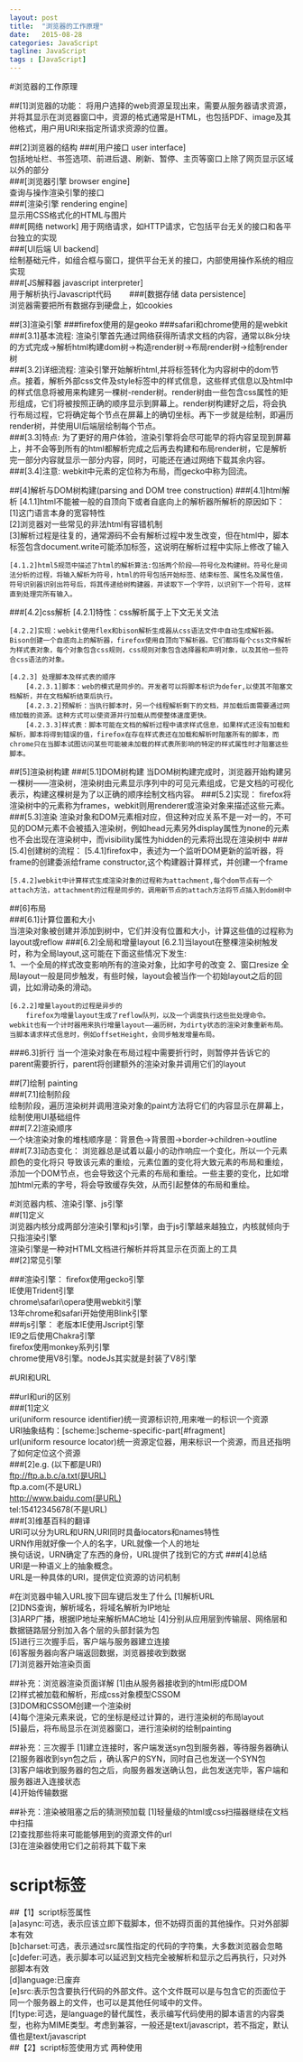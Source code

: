 ```yaml
---  
layout: post  
title:  "浏览器的工作原理"  
date:   2015-08-28  
categories: JavaScript  
tagline: JavaScript  
tags : [JavaScript]  
---  
```



#浏览器的工作原理  

##[1]浏览器的功能：
    将用户选择的web资源呈现出来，需要从服务器请求资源，并将其显示在浏览器窗口中，资源的格式通常是HTML，也包括PDF、image及其他格式，用户用URI来指定所请求资源的位置。  

##[2]浏览器的结构
###[用户接口 user interface]  
    包括地址栏、书签选项、前进后退、刷新、暂停、主页等窗口上除了网页显示区域以外的部分  
###[浏览器引擎 browser engine]  
    查询与操作渲染引擎的接口  
###[渲染引擎 rendering engine]  
    显示用CSS格式化的HTML与图片  
###[网络 network]
    用于网络请求，如HTTP请求，它包括平台无关的接口和各平台独立的实现  
###[UI后端 UI backend]  
    绘制基础元件，如组合框与窗口，提供平台无关的接口，内部使用操作系统的相应实现  
###[JS解释器 javascript interpreter]  
    用于解析执行Javascript代码　　
###[数据存储 data persistence]  
    浏览器需要把所有数据存到硬盘上，如cookies  

##[3]渲染引擎
###firefox使用的是geoko
###safari和chrome使用的是webkit
###[3.1]基本流程:
    渲染引擎首先通过网络获得所请求文档的内容，通常以8k分块的方式完成->解析html构建dom树->构造render树->布局render树->绘制render树  
###[3.2]详细流程:
    渲染引擎开始解析html,并将标签转化为内容树中的dom节点。接着，解析外部css文件及style标签中的样式信息，这些样式信息以及html中的样式信息将被用来构建另一棵树-render树。render树由一些包含css属性的矩形组成，它们将被按照正确的顺序显示到屏幕上。render树构建好之后，将会执行布局过程，它将确定每个节点在屏幕上的确切坐标。再下一步就是绘制，即遍历render树，并使用UI后端层绘制每个节点。  
###[3.3]特点:
    为了更好的用户体验，渲染引擎将会尽可能早的将内容呈现到屏幕上，并不会等到所有的html都解析完成之后再去构建和布局render树，它是解析完一部分内容就显示一部分内容，同时，可能还在通过网络下载其余内容。  
###[3.4]注意:
    webkit中元素的定位称为布局，而gecko中称为回流。

##[4]解析与DOM树构建(parsing and DOM tree construction)
###[4.1]html解析
    [4.1.1]html不能被一般的自顶向下或者自底向上的解析器所解析的原因如下：  
        [1]这门语言本身的宽容特性  
        [2]浏览器对一些常见的非法html有容错机制  
        [3]解析过程是往复的，通常源码不会有解析过程中发生改变，但在html中，脚本标签包含document.write可能添加标签，这说明在解析过程中实际上修改了输入  
        
    [4.1.2]html5规范中描述了html的解析算法:包括两个阶段——符号化及构建树。符号化是词法分析的过程，将输入解析为符号，html的符号包括开始标签、结束标签、属性名及属性值，符号识别器识别出符号后，将其传递给树构建器，并读取下一个字符，以识别下一个符号，这样直到处理完所有输入。  
###[4.2]css解析
    [4.2.1]特性：css解析属于上下文无关文法   
       
    [4.2.2]实现：webkit使用flex和bison解析生成器从css语法文件中自动生成解析器。Bison创建一个自底向上的解析器，firefox使用自顶向下解析器。它们都将每个css文件解析为样式表对象，每个对象包含css规则，css规则对象包含选择器和声明对象，以及其他一些符合css语法的对象。
      
    [4.2.3] 处理脚本及样式表的顺序  
        [4.2.3.1]脚本：web的模式是同步的。开发者可以将脚本标识为defer,以使其不阻塞文档解析，并在文档解析结束后执行。  
        [4.2.3.2]预解析：当执行脚本时，另一个线程解析剩下的文档，并加载后面需要通过网络加载的资源。这种方式可以使资源并行加载从而使整体速度更快。  
        [4.2.3.3]样式表：脚本可能在文档的解析过程中请求样式信息，如果样式还没有加载和解析，脚本将得到错误的值，firefox在存在样式表还在加载和解析时阻塞所有的脚本，而chrome只在当脚本试图访问某些可能被未加载的样式表所影响的特定的样式属性时才阻塞这些脚本。  

##[5]渲染树构建
###[5.1]DOM树构建
    当DOM树构建完成时，浏览器开始构建另一棵树——渲染树，渲染树由元素显示序列中的可见元素组成，它是文档的可视化表示，构建这棵树是为了以正确的顺序绘制文档内容。
###[5.2]实现：
    firefox将渲染树中的元素称为frames，webkit则用renderer或渲染对象来描述这些元素。
###[5.3]渲染
    渲染对象和DOM元素相对应，但这种对应关系不是一对一的，不可见的DOM元素不会被插入渲染树，例如head元素另外display属性为none的元素也不会出现在渲染树中，而visibility属性为hidden的元素将出现在渲染树中
###[5.4]创建树的流程：
    [5.4.1]firefox中，表述为一个监听DOM更新的监听器，将frame的创建委派给frame constructor,这个构建器计算样式，并创建一个frame  
    
    [5.4.2]webkit中计算样式生成渲染对象的过程称为attachment,每个dom节点有一个attach方法，attachment的过程是同步的，调用新节点的attach方法将节点插入到dom树中  

##[6]布局  
###[6.1]计算位置和大小  
    当渲染对象被创建并添加到树中，它们并没有位置和大小，计算这些值的过程称为layout或reflow
###[6.2]全局和增量layout
    [6.2.1]当layout在整棵渲染树触发时，称为全局layout,这可能在下面这些情况下发生:  
        1、一个全局的样式改变影响所有的渲染对象，比如字号的改变
        2、窗口resize
        全局layout一般是同步触发，有些时候，layout会被当作一个初始layout之后的回调，比如滑动条的滑动。  

    [6.2.2]增量layout的过程是异步的
        firefox为增量layout生成了reflow队列，以及一个调度执行这些批处理命令。webkit也有一个计时器用来执行增量layout——遍历树，为dirty状态的渲染对象重新布局。当脚本请求样式信息时，例如offsetHeight，会同步触发增量布局。  
###6.3]折行
    当一个渲染对象在布局过程中需要折行时，则暂停并告诉它的parent需要折行，parent将创建额外的渲染对象并调用它们的layout  

##[7]绘制 painting  
###[7.1]绘制阶段  
    绘制阶段，遍历渲染树并调用渲染对象的paint方法将它们的内容显示在屏幕上，绘制使用UI基础组件  
###[7.2]渲染顺序  
    一个块渲染对象的堆栈顺序是：背景色->背景图->border->children->outline
###[7.3]动态变化：
    浏览器总是试着以最小的动作响应一个变化，所以一个元素颜色的变化将只 导致该元素的重绘，元素位置的变化将大致元素的布局和重绘，添加一个DOM节点，也会导致这个元素的布局和重绘。一些主要的变化，比如增加html元素的字号，将会导致缓存失效，从而引起整体的布局和重绘。


#浏览器内核、渲染引擎、js引擎  
##[1]定义  
    浏览器内核分成两部分渲染引擎和js引擎，由于js引擎越来越独立，内核就倾向于只指渲染引擎  
    渲染引擎是一种对HTML文档进行解析并将其显示在页面上的工具  
##[2]常见引擎

###渲染引擎：
    firefox使用gecko引擎  
    IE使用Trident引擎  
    chrome\safari\opera使用webkit引擎  
    13年chrome和safari开始使用Blink引擎  
###js引擎：
    老版本IE使用Jscript引擎  
    IE9之后使用Chakra引擎  
    firefox使用monkey系列引擎  
    chrome使用V8引擎。nodeJs其实就是封装了V8引擎  


#URI和URL  

##url和uri的区别  
###[1]定义  
    uri(uniform resource identifier)统一资源标识符,用来唯一的标识一个资源  
    URI抽象结构：[scheme:]scheme-specific-part[#fragment]  
    url(uniform resource locator)统一资源定位器，用来标识一个资源，而且还指明了如何定位这个资源  
###[2]e.g. (以下都是URI)  
    ftp://ftp.a.b.c/a.txt(是URL)  
    ftp.a.com(不是URL)  
    http://www.baidu.com(是URL)  
    tel:15412345678(不是URL)  
###[3]维基百科的翻译  
    URI可以分为URL和URN,URI同时具备locators和names特性  
    URN作用就好像一个人的名字，URL就像一个人的地址  
    换句话说，URN确定了东西的身份，URL提供了找到它的方式
###[4]总结  
    URI是一种语义上的抽象概念。  
    URL是一种具体的URI，提供定位资源的访问机制  


#在浏览器中输入URL按下回车键后发生了什么
    [1]解析URL  
    [2]DNS查询，解析域名，将域名解析为IP地址  
    [3]ARP广播，根据IP地址来解析MAC地址
    [4]分别从应用层到传输层、网络层和数据链路层分别加入各个层的头部封装为包  
    [5]进行三次握手后，客户端与服务器建立连接  
    [6]客服务器向客户端返回数据，浏览器接收到数据  
    [7]浏览器开始渲染页面  

##补充：浏览器渲染页面详解
    [1]由从服务器接收到的html形成DOM  
    [2]样式被加载和解析，形成css对象模型CSSOM  
    [3]DOM和CSSOM创建一个渲染树  
    [4]每个渲染元素来说，它的坐标是经过计算的，进行渲染树的布局layout  
    [5]最后，将布局显示在浏览器窗口，进行渲染树的绘制painting  

##补充：三次握手
    [1]建立连接时，客户端发送syn包到服务器，等待服务器确认  
    [2]服务器收到syn包之后 ，确认客户的SYN，同时自己也发送一个SYN包  
    [3]客户端收到服务器的包之后，向服务器发送确认包，此包发送完毕，客户端和服务器进入连接状态  
    [4]开始传输数据  

##补充：渲染被阻塞之后的猜测预加载
    [1]轻量级的html或css扫描器继续在文档中扫描  
    [2]查找那些将来可能能够用到的资源文件的url  
    [3]在渲染器使用它们之前将其下载下来  


# script标签
##【1】script标签属性  
    [a]async:可选，表示应该立即下载脚本，但不妨碍页面的其他操作。只对外部脚本有效  
    [b]charset:可选，表示通过src属性指定的代码的字符集，大多数浏览器会忽略  
    [c]defer:可选，表示脚本可以延迟到文档完全被解析和显示之后再执行，只对外部脚本有效  
    [d]language:已废弃  
    [e]src:表示包含要执行代码的外部文件。这个文件既可以是与包含它的页面位于同一个服务器上的文件，也可以是其他任何域中的文件。  
    [f]type:可选，是language的替代属性，表示编写代码使用的脚本语言的内容类型，也称为MIME类型。考虑到兼容，一般还是text/javascript，若不指定，默认值也是text/javascript  
##【2】script标签使用方式
    两种使用<script>标签的方式：引入外部文件和在页面内嵌入js代码  
    注意：带有src属性的<script>元素不应该在其<script>标签之间再包含额外的js代码，如果包含了嵌入的代码，则只会下载并执行外部脚本，而忽略嵌入的代码
##【3】script标签位置  
    注意1：浏览器在遇到<body>标签时才开始呈现内容。因此，把<script>引用放在<body>元素中页面内容的后面是最佳选择。  
    注意2：最好只包含一个延迟脚本。同时把延迟脚本也放在页面底部。  
    注意3：异步脚本在加载期间不要修改DOM  
##【4】noscript标签
    使用<noscript>标签可以指定在不支持脚本的浏览器中显示的替代内容，但在启用了脚本的情况下，浏览器不会显示<noscript>的任何内容。  
